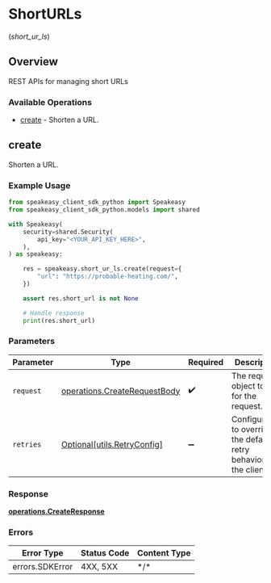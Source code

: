 # ShortURLs
(*short_ur_ls*)

## Overview

REST APIs for managing short URLs

### Available Operations

* [create](#create) - Shorten a URL.

## create

Shorten a URL.

### Example Usage

```python
from speakeasy_client_sdk_python import Speakeasy
from speakeasy_client_sdk_python.models import shared

with Speakeasy(
    security=shared.Security(
        api_key="<YOUR_API_KEY_HERE>",
    ),
) as speakeasy:

    res = speakeasy.short_ur_ls.create(request={
        "url": "https://probable-heating.com/",
    })

    assert res.short_url is not None

    # Handle response
    print(res.short_url)

```

### Parameters

| Parameter                                                                    | Type                                                                         | Required                                                                     | Description                                                                  |
| ---------------------------------------------------------------------------- | ---------------------------------------------------------------------------- | ---------------------------------------------------------------------------- | ---------------------------------------------------------------------------- |
| `request`                                                                    | [operations.CreateRequestBody](../../models/operations/createrequestbody.md) | :heavy_check_mark:                                                           | The request object to use for the request.                                   |
| `retries`                                                                    | [Optional[utils.RetryConfig]](../../models/utils/retryconfig.md)             | :heavy_minus_sign:                                                           | Configuration to override the default retry behavior of the client.          |

### Response

**[operations.CreateResponse](../../models/operations/createresponse.md)**

### Errors

| Error Type      | Status Code     | Content Type    |
| --------------- | --------------- | --------------- |
| errors.SDKError | 4XX, 5XX        | \*/\*           |